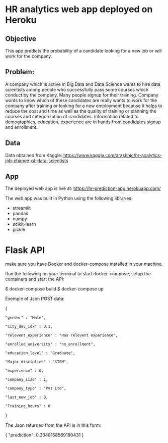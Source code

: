 # HR analytics web app deployed on Heroku

## Objective

This app predicts the probability of a candidate looking for a new job or will work for the company.

## Problem:
         
A company which is active in Big Data and Data Science wants to hire data scientists among people who successfully pass some courses which conduct by the company. Many people signup for their training. 
Company wants to know which of these candidates are really wants to work for the company after training or looking for a new employment because it helps to reduce the cost and time as well as the quality of training or planning the courses and categorization of candidates. Information related to demographics, education, experience are in hands from candidates signup and enrollment.

## Data

Data obtained from Kaggle:
https://www.kaggle.com/arashnic/hr-analytics-job-change-of-data-scientists

## App
The deployed web app is live at: https://hr-prediction-app.herokuapp.com/

The web app was built in Python using the following libraries:
* streamlit
* pandas
* numpy
* scikit-learn
* pickle

		 

# Flask API

make sure you have Docker and docker-compose installed in your machine.

Run the following on your terminal to start docker-compose, setup the containers and start the API:

$ docker-compose build
$ docker-compose up


Exemple of Json POST data:

{

    "gender" : "Male",
    
    "city_dev_idx" : 0.1,
    
    "relevent_experience" : "Has relevent experience",
    
    "enrolled_university" : "no_enrollment",
    
    "education_level" : "Graduate",
    
    "Major_discipline" : "STEM",
    
    "experience" : 0,
    
    "company_size" : 1,
    
    "company_type" : "Pvt Ltd",
    
    "last_new_job" : 0,
    
    "Training_hours" : 0    

}



The Json returned from the API is in this form:

{
    "prediction": 0.3348158569180431
}
